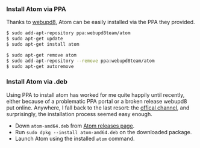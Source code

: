 ### Install Atom via PPA

Thanks to [webupd8](http://www.webupd8.org/2014/05/install-atom-text-editor-in-ubuntu-via-ppa.html), Atom can be easily installed via the PPA they provided.

```bash
$ sudo add-apt-repository ppa:webupd8team/atom
$ sudo apt-get update
$ sudo apt-get install atom
```

```bash
$ sudo apt-get remove atom
$ sudo add-apt-repository --remove ppa:webupd8team/atom
$ sudo apt-get autoremove
```

### Install Atom via .deb

Using PPA to install atom has worked for me quite happily until recently, either because of a problematic PPA portal or a broken release webupd8 put online. Anywhere, I fall back to the last resort: the [offical channel](https://github.com/atom/atom), and surprisingly, the installation process seemed easy enough.

+ Down `atom-amd64.deb` from [Atom releases page](https://github.com/atom/atom/releases/tag/v0.166.0).
+ Run `sudo dpkg --install atom-amd64.deb` on the downloaded package.
+ Launch Atom using the installed `atom` command.
